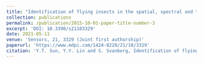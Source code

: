 ```yaml
---
title: "Identification of flying insects in the spatial, spectral and time domains with focus on mosquito imaging"
collection: publications
permalink: /publication/2015-10-01-paper-title-number-3
excerpt: 'DOI: 10.3390/s21103329'
date: 2021-05-11
venue: 'Sensors, 21, 3329 (Joint first authorship)'
paperurl: 'https://www.mdpi.com/1424-8220/21/10/3329'
citation: 'Y.T. Sun, Y.Y. Lin and S. Svanberg, Identification of flying insects in the spatial, spectral and time domains with focus on mosquito imaging, Sensors, 21, 3329 (2021).'
---
```

